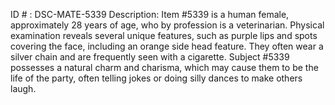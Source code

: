ID # : DSC-MATE-5339
Description: Item #5339 is a human female, approximately 28 years of age, who by profession is a veterinarian. Physical examination reveals several unique features, such as purple lips and spots covering the face, including an orange side head feature. They often wear a silver chain and are frequently seen with a cigarette. Subject #5339 possesses a natural charm and charisma, which may cause them to be the life of the party, often telling jokes or doing silly dances to make others laugh.